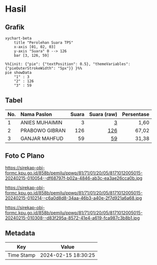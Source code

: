 # Hasil

## Grafik

```mermaid
xychart-beta
    title "Perolehan Suara TPS"
    x-axis [01, 02, 03]
    y-axis "Suara" 0 --> 126
    bar [3, 126, 59]
```

```mermaid
%%{init: {"pie": {"textPosition": 0.5}, "themeVariables": {"pieOuterStrokeWidth": "5px"}} }%%
pie showData
    "1" : 3
    "2" : 126
    "3" : 59
```

## Tabel

| No. | Nama Paslon    | Suara | Suara (raw) | Persentase |
|:--- |:-------------- | -----:| -----------:| ----------:|
| 1   | ANIES MUHAIMIN | 3     | [3][p-1]    | 1,60       |
| 2   | PRABOWO GIBRAN | 126   | [126][p-2]  | 67,02      |
| 3   | GANJAR MAHFUD  | 59    | [59][p-3]   | 31,38      |


[p-1]: https://github.com/gigit-pemilu/pemilu-2024-81-maluku/blob/main/pilpres/hitung-suara/sub/81-maluku/sub/71-kota-ambon/sub/01-nusaniwe/sub/2005-urimessing/sub/015-tps/sub/paslon-1.txt
[p-2]: https://github.com/gigit-pemilu/pemilu-2024-81-maluku/blob/main/pilpres/hitung-suara/sub/81-maluku/sub/71-kota-ambon/sub/01-nusaniwe/sub/2005-urimessing/sub/015-tps/sub/paslon-2.txt
[p-3]: https://github.com/gigit-pemilu/pemilu-2024-81-maluku/blob/main/pilpres/hitung-suara/sub/81-maluku/sub/71-kota-ambon/sub/01-nusaniwe/sub/2005-urimessing/sub/015-tps/sub/paslon-3.txt

## Foto C Plano

https://sirekap-obj-formc.kpu.go.id/858b/pemilu/ppwp/81/71/01/20/05/8171012005015-20240215-010054--df68797f-b02a-4846-ab3c-ea3ae26cca0b.jpg

https://sirekap-obj-formc.kpu.go.id/858b/pemilu/ppwp/81/71/01/20/05/8171012005015-20240215-010214--c6a0d8d8-34aa-46b3-a40e-2f7d921a6a68.jpg

https://sirekap-obj-formc.kpu.go.id/858b/pemilu/ppwp/81/71/01/20/05/8171012005015-20240215-010308--d83f295a-8572-41e4-a619-fca987c3b8b1.jpg


## Metadata

| Key        | Value               |
| ---------- | ------------------- |
| Time Stamp | 2024-02-15 18:30:25 |



